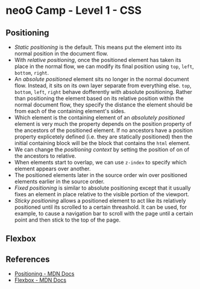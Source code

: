 # neoG Camp - Level 1 - CSS

## Positioning

- _Static positioning_ is the default. This means put the element into its normal position in the document flow.
- With _relative positioning_, once the positioned element has taken its place in the normal flow, we can modify its final position using `top`, `left`, `bottom`, `right`.
- An _absolute positioned_ element sits no longer in the normal document flow. Instead, it sits on its own layer separate from everything else. `top`, `bottom`, `left`, `right` behave dofferently with absolute positioning. Rather than positioning the element based on its relative position within the normal document flow, they specify the distance the element should be from each of the containing element's sides.
- Which element is the containing element of an _absolutely positioned_ element is very much the property depends on the position property of the ancestors of the positioned element. If no ancestors have a position property explicetely defined (i.e. they are statically positioned) then the initial containing block will be the block that contains the `html` element.
- We can change the _positioning context_ by setting the position of on of the ancestors to relative.
- When elements start to overlap, we can use `z-index` to specify which element appears over another.
- The positioned elements later in the source order win over positioned elements earlier in the source order.
- _Fixed positioning_ is similar to absolute positioning except that it usually fixes an element in place relative to the visible portion of the viewport.
- _Sticky positioning_ allows a positioned element to act like its relatively positioned until its scrolled to a certain threashold. It can be used, for example, to cause a navigation bar to scroll with the page until a certain point and then stick to the top of the page.

## Flexbox



## References

- [Positioning - MDN Docs](https://developer.mozilla.org/en-US/docs/Learn/CSS/CSS_layout/Positioning)
- [Flexbox - MDN Docs](https://developer.mozilla.org/en-US/docs/Learn/CSS/CSS_layout/Flexbox)